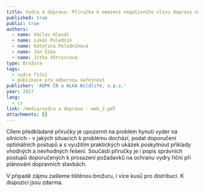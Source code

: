 ```yaml
---
title: Vydra a doprava. Příručka k omezení negativního vlivu dopravy na vydru říční
published: true
public: true
authors:
  - name: Václav Hlaváč
  - name: Lukáš Poledník
  - name: Kateřina Poledníková
  - name: Jan Šíma
  - name: Jitka Větrovcová
type: Brožura
tags:
  - vydra říční
  - publikace pro odbornou veřejnost
publisher: 'AOPK ČR a ALKA Wildlife, o.p.s.'
year: 2017
lang:
  - cs
link: /media/vydra a doprava - web_2.pdf
attachments: []
---
```

Cílem
 předkládané příručky je upozornit na problém hynutí vyder na silnicích -  v jakých situacích k problému dochází, podat doporučení optimálních postupů a s využitím praktických ukázek poskytnout příklady vhodných
 a nevhodných řešení. Součástí příručky je i popis správních postupů doporučených k prosazení požadavků
 na ochranu vydry říční při plánování dopravních stavbách.

V případě zájmu zašleme tištěnou brožuru, i více kusů pro distribuci. K dispozici jsou zdarma.

